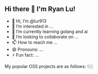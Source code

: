 ## Hi there 👋 I'm Ryan Lu!
- 👋 Hi, I’m @lur913
- 👀 I’m interested in ...
- 🌱 I’m currently learning golang and ai
- 💞️ I’m looking to collaborate on ...
- 📫 How to reach me ...
- 😄 Pronouns: ...
- ⚡ Fun fact: ...

My popular OSS projects are as follows: 👇🏼

<!---
lur913/lur913 is a ✨ special ✨ repository because its `README.md` (this file) appears on your GitHub profile.
You can click the Preview link to take a look at your changes.
--->
